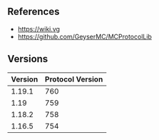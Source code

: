 ## References

* https://wiki.vg
* https://github.com/GeyserMC/MCProtocolLib

## Versions
| Version | Protocol Version |
|---------|------------------|
| 1.19.1  | 760              |
| 1.19    | 759              |
| 1.18.2  | 758              |
| 1.16.5  | 754              |
